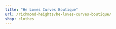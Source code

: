 ```yaml
---
title: "He Loves Curves Boutique"
url: /richmond-heights/he-loves-curves-boutique/
shop: clothes
---
```

